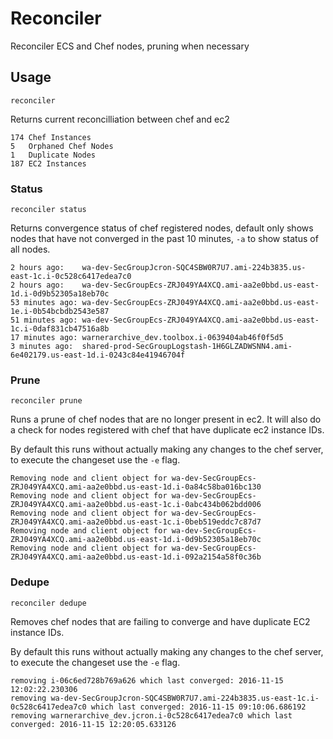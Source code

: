 # Reconciler
Reconciler ECS and Chef nodes, pruning when necessary

## Usage
`reconciler`

Returns current reconcilliation between chef and ec2

```
174	Chef Instances
5	Orphaned Chef Nodes
1	Duplicate Nodes
187	EC2 Instances
```

### Status
`reconciler status`

Returns convergence status of chef registered nodes, default only shows nodes
that have not converged in the past 10 minutes, `-a` to show status of all nodes.

```
2 hours ago:	wa-dev-SecGroupJcron-SQC4SBW0R7U7.ami-224b3835.us-east-1c.i-0c528c6417edea7c0
2 hours ago:	wa-dev-SecGroupEcs-ZRJ049YA4XCQ.ami-aa2e0bbd.us-east-1d.i-0d9b52305a18eb70c
53 minutes ago:	wa-dev-SecGroupEcs-ZRJ049YA4XCQ.ami-aa2e0bbd.us-east-1e.i-0b54bcbdb2543e587
51 minutes ago:	wa-dev-SecGroupEcs-ZRJ049YA4XCQ.ami-aa2e0bbd.us-east-1c.i-0daf831cb47516a8b
17 minutes ago:	warnerarchive_dev.toolbox.i-0639404ab46f0f5d5
3 minutes ago:	shared-prod-SecGroupLogstash-1H6GLZADWSNN4.ami-6e402179.us-east-1d.i-0243c84e41946704f
```

### Prune

`reconciler prune`

Runs a prune of chef nodes that are no longer present in ec2.
It will also do a check for nodes registered with chef that have duplicate ec2 instance IDs.

By default this runs without actually making any changes to the chef server,
to execute the changeset use the `-e` flag.

```
Removing node and client object for wa-dev-SecGroupEcs-ZRJ049YA4XCQ.ami-aa2e0bbd.us-east-1d.i-0a84c58ba016bc130
Removing node and client object for wa-dev-SecGroupEcs-ZRJ049YA4XCQ.ami-aa2e0bbd.us-east-1c.i-0abc434b062bdd006
Removing node and client object for wa-dev-SecGroupEcs-ZRJ049YA4XCQ.ami-aa2e0bbd.us-east-1c.i-0beb519eddc7c87d7
Removing node and client object for wa-dev-SecGroupEcs-ZRJ049YA4XCQ.ami-aa2e0bbd.us-east-1d.i-0d9b52305a18eb70c
Removing node and client object for wa-dev-SecGroupEcs-ZRJ049YA4XCQ.ami-aa2e0bbd.us-east-1d.i-092a2154a58f0c36b
```

### Dedupe

`reconciler dedupe`

Removes chef nodes that are failing to converge and have duplicate EC2 instance
IDs.

By default this runs without actually making any changes to the chef server,
to execute the changeset use the `-e` flag.

```
removing i-06c6ed728b769a626 which last converged: 2016-11-15 12:02:22.230306
removing wa-dev-SecGroupJcron-SQC4SBW0R7U7.ami-224b3835.us-east-1c.i-0c528c6417edea7c0 which last converged: 2016-11-15 09:10:06.686192
removing warnerarchive_dev.jcron.i-0c528c6417edea7c0 which last converged: 2016-11-15 12:20:05.633126
```